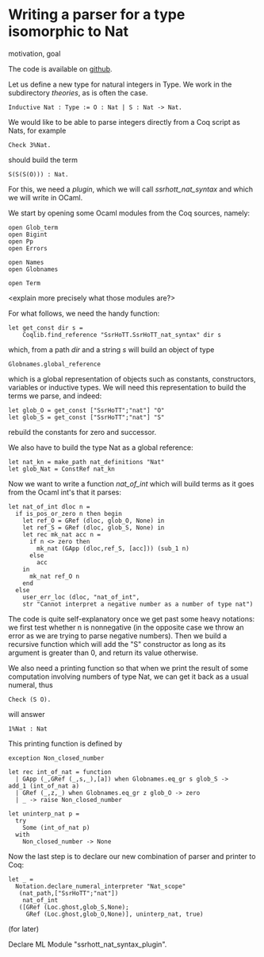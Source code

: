 # Writing a parser for a type isomorphic to Nat

<intro>
motivation, goal
<end intro>

The code is available on [github](https://github.com/Barbichu/ssrHoTT/).

Let us define a new type for natural integers in Type. We work in the subdirectory *theories*, as is often the case.

<!-- Coq code -->
    Inductive Nat : Type := O : Nat | S : Nat -> Nat.
<!-- End Coq code -->

We would like to be able to parse integers directly from a Coq script as Nats, for example

    Check 3%Nat.

should build the term

    S(S(S(O))) : Nat.

For this, we need a *plugin*, which we will call *ssrhott_nat_syntax* and which we will write in OCaml.

<!-- insert mention of merlin and .merlin syntax to be able to see the type of expressions
https://github.com/the-lambda-church/merlin  -->

We start by opening some Ocaml modules from the Coq sources, namely:

	open Glob_term
	open Bigint
	open Pp
	open Errors

	open Names
	open Globnames

	open Term

<explain more precisely what those modules are?>

For what follows, we need the handy function:

	let get_const dir s =
		Coqlib.find_reference "SsrHoTT.SsrHoTT_nat_syntax" dir s

which, from a path *dir* and a string *s* will build an object of type

	Globnames.global_reference
<!-- which is described in the kernel as "Global reference is a kernel side type for all references together". -->

which is a global representation of objects such as constants, constructors, variables or inductive types. <!-- cf library/globnames -->
We will need this representation to build the terms we parse, and indeed:

	let glob_O = get_const ["SsrHoTT";"nat"] "O"
	let glob_S = get_const ["SsrHoTT";"nat"] "S"

rebuild the constants for zero and successor.


We also have to build the type Nat as a global reference: <!-- some details needed here, probably after the code is cleaned up -->

	let nat_kn = make_path nat_definitions "Nat"
	let glob_Nat = ConstRef nat_kn

Now we want to write a function *nat_of_int* which will build terms as it goes from the Ocaml int's that it parses:

	let nat_of_int dloc n =
      if is_pos_or_zero n then begin
	    let ref_O = GRef (dloc, glob_O, None) in
	    let ref_S = GRef (dloc, glob_S, None) in
	    let rec mk_nat acc n =
          if n <> zero then
            mk_nat (GApp (dloc,ref_S, [acc])) (sub_1 n)
          else
            acc
	    in
	      mk_nat ref_O n
        end
      else
	    user_err_loc (dloc, "nat_of_int",
		str "Cannot interpret a negative number as a number of type nat")
		
The code is quite self-explanatory once we get past some heavy notations: we first test whether n is nonnegative (in the opposite case we throw an error as we are trying to parse negative numbers). Then we build a recursive function which will add the "S" constructor as long as its argument is greater than 0, and return its value otherwise.


We also need a printing function so that when we print the result of some computation involving numbers of type Nat, we can get it back as a usual numeral, thus

	Check (S O).

will answer

	1%Nat : Nat

This printing function is defined by

	exception Non_closed_number

	let rec int_of_nat = function
      | GApp (_,GRef (_,s,_),[a]) when Globnames.eq_gr s glob_S ->
    add_1 (int_of_nat a)
      | GRef (_,z,_) when Globnames.eq_gr z glob_O -> zero
      | _ -> raise Non_closed_number

	let uninterp_nat p =
      try
        Some (int_of_nat p)
	  with
        Non_closed_number -> None

Now the last step is to declare our new combination of parser and printer to Coq:

	let _ =
	  Notation.declare_numeral_interpreter "Nat_scope"
       (nat_path,["SsrHoTT";"nat"])
        nat_of_int
       ([GRef (Loc.ghost,glob_S,None);
         GRef (Loc.ghost,glob_O,None)], uninterp_nat, true)


(for later)
<!-- Coq code -->
Declare ML Module "ssrhott_nat_syntax_plugin".
<!-- End Coq code -->


